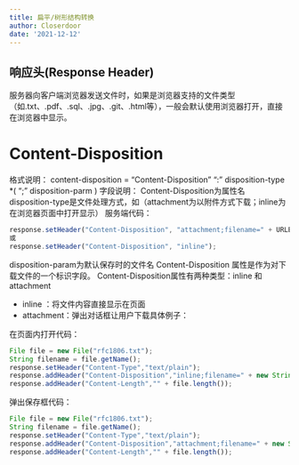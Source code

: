 ```yaml
---
title: 扁平/树形结构转换
author: Closerdoor
date: '2021-12-12'
---
```


## 响应头(Response Header)
服务器向客户端浏览器发送文件时，如果是浏览器支持的文件类型（如.txt、.pdf、.sql、.jpg、.git、.html等），一般会默认使用浏览器打开，直接在浏览器中显示。
# Content-Disposition
格式说明：
content-disposition = “Content-Disposition” “:” disposition-type *( “;” disposition-parm )
字段说明：
Content-Disposition为属性名
disposition-type是文件处理方式，如（attachment为以附件方式下载；inline为在浏览器页面中打开显示）
服务端代码：
```js
response.setHeader("Content-Disposition", "attachment;filename=" + URLEncoder.encode(filename, "utf-8"));
或
response.setHeader("Content-Disposition", "inline");
```
disposition-param为默认保存时的文件名
Content-Disposition 属性是作为对下载文件的一个标识字段。
Content-Disposition属性有两种类型：inline 和 attachment 
* inline ：将文件内容直接显示在页面 
* attachment：弹出对话框让用户下载具体例子：

在页面内打开代码：
```js
File file = new File("rfc1806.txt");  
String filename = file.getName();  
response.setHeader("Content-Type","text/plain");  
response.addHeader("Content-Disposition","inline;filename=" + new String(filename.getBytes(),"utf-8"));  
response.addHeader("Content-Length","" + file.length());  
```
弹出保存框代码：
```js
File file = new File("rfc1806.txt");  
String filename = file.getName();  
response.setHeader("Content-Type","text/plain");  
response.addHeader("Content-Disposition","attachment;filename=" + new String(filename.getBytes(),"utf-8"));  
response.addHeader("Content-Length","" + file.length());
```